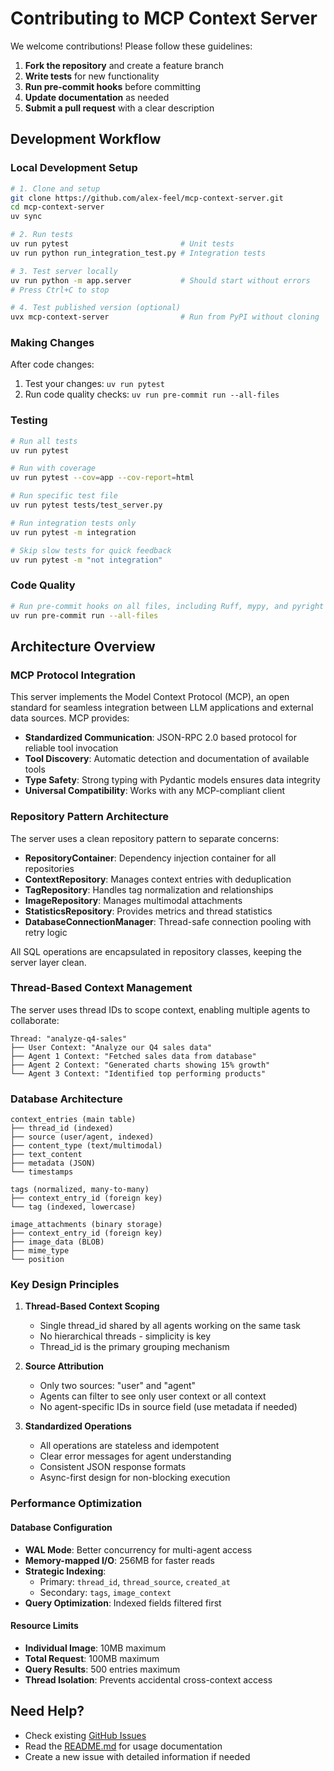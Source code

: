 # Contributing to MCP Context Server

We welcome contributions! Please follow these guidelines:

1. **Fork the repository** and create a feature branch
2. **Write tests** for new functionality
3. **Run pre-commit hooks** before committing
4. **Update documentation** as needed
5. **Submit a pull request** with a clear description

## Development Workflow

### Local Development Setup

```bash
# 1. Clone and setup
git clone https://github.com/alex-feel/mcp-context-server.git
cd mcp-context-server
uv sync

# 2. Run tests
uv run pytest                         # Unit tests
uv run python run_integration_test.py # Integration tests

# 3. Test server locally
uv run python -m app.server           # Should start without errors
# Press Ctrl+C to stop

# 4. Test published version (optional)
uvx mcp-context-server                # Run from PyPI without cloning
```

### Making Changes

After code changes:
1. Test your changes: `uv run pytest`
2. Run code quality checks: `uv run pre-commit run --all-files`

### Testing

```bash
# Run all tests
uv run pytest

# Run with coverage
uv run pytest --cov=app --cov-report=html

# Run specific test file
uv run pytest tests/test_server.py

# Run integration tests only
uv run pytest -m integration

# Skip slow tests for quick feedback
uv run pytest -m "not integration"
```

### Code Quality

```bash
# Run pre-commit hooks on all files, including Ruff, mypy, and pyright
uv run pre-commit run --all-files
```

## Architecture Overview

### MCP Protocol Integration

This server implements the Model Context Protocol (MCP), an open standard for seamless integration between LLM applications and external data sources. MCP provides:

- **Standardized Communication**: JSON-RPC 2.0 based protocol for reliable tool invocation
- **Tool Discovery**: Automatic detection and documentation of available tools
- **Type Safety**: Strong typing with Pydantic models ensures data integrity
- **Universal Compatibility**: Works with any MCP-compliant client

### Repository Pattern Architecture

The server uses a clean repository pattern to separate concerns:

- **RepositoryContainer**: Dependency injection container for all repositories
- **ContextRepository**: Manages context entries with deduplication
- **TagRepository**: Handles tag normalization and relationships
- **ImageRepository**: Manages multimodal attachments
- **StatisticsRepository**: Provides metrics and thread statistics
- **DatabaseConnectionManager**: Thread-safe connection pooling with retry logic

All SQL operations are encapsulated in repository classes, keeping the server layer clean.

### Thread-Based Context Management

The server uses thread IDs to scope context, enabling multiple agents to collaborate:

```
Thread: "analyze-q4-sales"
├── User Context: "Analyze our Q4 sales data"
├── Agent 1 Context: "Fetched sales data from database"
├── Agent 2 Context: "Generated charts showing 15% growth"
└── Agent 3 Context: "Identified top performing products"
```

### Database Architecture

```
context_entries (main table)
├── thread_id (indexed)
├── source (user/agent, indexed)
├── content_type (text/multimodal)
├── text_content
├── metadata (JSON)
└── timestamps

tags (normalized, many-to-many)
├── context_entry_id (foreign key)
└── tag (indexed, lowercase)

image_attachments (binary storage)
├── context_entry_id (foreign key)
├── image_data (BLOB)
├── mime_type
└── position
```

### Key Design Principles

1. **Thread-Based Context Scoping**
   - Single thread_id shared by all agents working on the same task
   - No hierarchical threads - simplicity is key
   - Thread_id is the primary grouping mechanism

2. **Source Attribution**
   - Only two sources: "user" and "agent"
   - Agents can filter to see only user context or all context
   - No agent-specific IDs in source field (use metadata if needed)

3. **Standardized Operations**
   - All operations are stateless and idempotent
   - Clear error messages for agent understanding
   - Consistent JSON response formats
   - Async-first design for non-blocking execution

### Performance Optimization

#### Database Configuration
- **WAL Mode**: Better concurrency for multi-agent access
- **Memory-mapped I/O**: 256MB for faster reads
- **Strategic Indexing**:
  - Primary: `thread_id`, `thread_source`, `created_at`
  - Secondary: `tags`, `image_context`
- **Query Optimization**: Indexed fields filtered first

#### Resource Limits
- **Individual Image**: 10MB maximum
- **Total Request**: 100MB maximum
- **Query Results**: 500 entries maximum
- **Thread Isolation**: Prevents accidental cross-context access

## Need Help?

- Check existing [GitHub Issues](https://github.com/alex-feel/mcp-context-server/issues)
- Read the [README.md](README.md) for usage documentation
- Create a new issue with detailed information if needed
